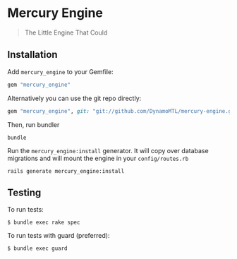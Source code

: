 # Mercury Engine

> The Little Engine That Could

Installation
------------
Add `mercury_engine` to your Gemfile:

```ruby
gem "mercury_engine"
```

Alternatively you can use the git repo directly:

```ruby
gem "mercury_engine", git: "git://github.com/DynamoMTL/mercury-engine.git"
```

Then, run bundler

```
bundle
```

Run the `mercury_engine:install` generator. It will copy over database migrations and will mount the engine in your `config/routes.rb`

```
rails generate mercury_engine:install
```

Testing
-------

To run tests:

    $ bundle exec rake spec

To run tests with guard (preferred):
    
    $ bundle exec guard
